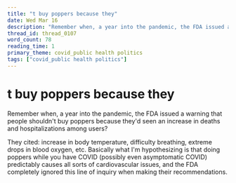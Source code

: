 ```yaml
---
title: "t buy poppers because they"
date: Wed Mar 16
description: "Remember when, a year into the pandemic, the FDA issued a warning that people shouldn't buy poppers because they'd seen an increase in deaths and..."
thread_id: thread_0107
word_count: 78
reading_time: 1
primary_theme: covid_public health politics
tags: ["covid_public health politics"]
---
```


# t buy poppers because they

Remember when, a year into the pandemic, the FDA issued a warning that people shouldn't buy poppers because they'd seen an increase in deaths and hospitalizations among users?

They cited: increase in body temperature, difficulty breathing, extreme drops in blood oxygen, etc. Basically what I'm hypothesizing is that doing poppers while you have COVID (possibly even asymptomatic COVID) predictably causes all sorts of cardiovascular issues, and the FDA completely ignored this line of inquiry when making their recommendations.